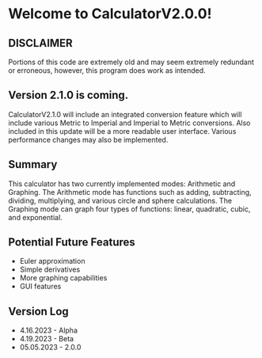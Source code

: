 # Welcome to CalculatorV2.0.0!
## DISCLAIMER
Portions of this code are extremely old and may seem extremely redundant or erroneous, however, this program does work as intended.

## Version 2.1.0 is coming.
CalculatorV2.1.0 will include an integrated conversion feature which will include various Metric to Imperial and Imperial to Metric conversions. Also included in this update will be a more readable user interface. Various performance changes may also be implemented.

## Summary
This calculator has two currently implemented modes: Arithmetic and Graphing. The Arithmetic mode has functions such as adding, subtracting, dividing, multiplying, and various circle and sphere calculations. The Graphing mode can graph four types of functions: linear, quadratic, cubic, and exponential. 

## Potential Future Features
- Euler approximation
- Simple derivatives
- More graphing capabilities
- GUI features

## Version Log
- 4.16.2023 - Alpha
- 4.19.2023 - Beta
- 05.05.2023 - 2.0.0
